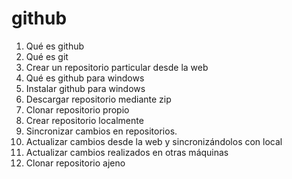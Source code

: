# github

1.	Qué es github
2. 	Qué es git
3.	Crear un repositorio particular desde la web
4. 	Qué es github para windows
5. 	Instalar github para windows
6. 	Descargar repositorio mediante zip
7.  Clonar repositorio propio
9. 	Crear repositorio localmente
10. Sincronizar cambios en repositorios.
11. Actualizar cambios desde la web y sincronizándolos con local
12. Actualizar cambios realizados en otras máquinas
11. Clonar repositorio ajeno 
